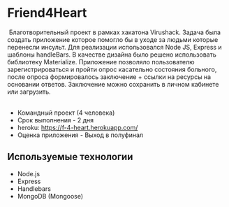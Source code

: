 # Friend4Heart
​
Благотворительный проект в рамках хакатона Virushack. Задача была создать приложение которое помогло бы в уходе за людьми которые перенесли инсульт. 
Для реализации использовался Node JS, Express и шаблоны handleBars. В качестве дизайна было решено использовать библиотеку Materialize. 
Приложение позволяло пользователю зарегистрироваться и пройти опрос касательно состояния больного, после опроса формировалось заключение + ссылки на ресурсы на основании ответов. Заключение можно сохранить в личном кабинете или загрузить.  
​
* Командный проект (4 человека)
* Срок выполнения - 2 дня
* heroku: https://f-4-heart.herokuapp.com/
* Оценка приложения - Выход в полуфинал

## Используемые технологии
- Node.js
- Express
- Handlebars
- MongoDB (Mongoose)
